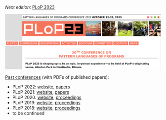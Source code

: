 
<!-- ## US Pattern Languages of Programs (PLoP) -->

*Next edition:* [PLoP 2023](https://hillside.net/plop/2023/)

![PLoP 2023 Home Page](plop2023.png)
 
[Past conferences](https://hillside.net/index.php/past-plop-conferences) (with PDFs of published papers):

  * PLoP 2022: [website](https://hillside.net/plop/2022/), [papers](https://hillside.net/plop/2022/index.php?nav=program) <!-- note: https://hillside.net/plop/2022/papers/proceedings/ exists but contains 2018 proceedings -->
  * PLoP 2021: [website](https://hillside.net/plop/2021/), [papers](https://hillside.net/plop/2021/index.php?nav=program) <!-- note: PDFs *not* worksing, and https://hillside.net/plop/2021/papers/proceedings/ exists but contains 2018 proceedings --> 
  * PLoP 2020: [website](https://hillside.net/plop/2020/), [proceedings](https://hillside.net/plop/2020/papers/proceedings/) 
  * PLoP 2019: [website](https://hillside.net/plop/2019/), [proceedings](https://hillside.net/plop/2019/papers/proceedings/) 
  * PLoP 2018: [website](https://hillside.net/plop/2018/), [proceedings](https://hillside.net/plop/2018/papers/proceedings/) 
  * to be continued

<!-- 
  * PLoP 2014: [website](https://hillside.net/plop/2014/), [proceedings](https://hillside.net/plop/2014/papers/proceedings/) 
-->